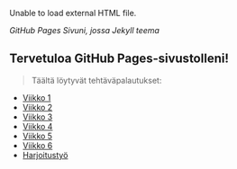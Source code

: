 <object type="text/html" data="matomo.html">
  <p>Unable to load external HTML file.</p>
</object>

*GitHub Pages Sivuni, jossa Jekyll teema*

## Tervetuloa GitHub Pages-sivustolleni!

> Täältä löytyvät tehtäväpalautukset:

- [Viikko 1](viikko1.md)
- [Viikko 2](viikko2.md)
- [Viikko 3](Vko3)
- [Viikko 4](Vko4)
- [Viikko 5](Vko5)
- [Viikko 6](Vko6)
- [Harjoitustyö](Harjoitustyo)
